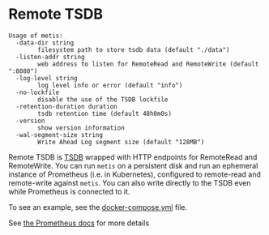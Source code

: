 # Remote TSDB

```
Usage of metis:
  -data-dir string
        filesystem path to store tsdb data (default "./data")
  -listen-addr string
        web address to listen for RemoteRead and RemoteWrite (default ":8080")
  -log-level string
        log level info or error (default "info")
  -no-lockfile
        disable the use of the TSDB lockfile
  -retention-duration duration
        tsdb retention time (default 48h0m0s)
  -version
        show version information
  -wal-segment-size string
        Write Ahead Log segment size (default "128MB")
```

Remote TSDB is [TSDB](https://github.com/prometheus/tsdb) wrapped with HTTP
endpoints for RemoteRead and RemoteWrite. You can run `metis` on a persistent
disk and run an ephemeral instance of Prometheus (i.e. in Kubernetes),
configured to remote-read and remote-write against `metis`. You can also write
directly to the TSDB even while Prometheus is connected to it.

To see an example, see the [docker-compose.yml](docker-compose.yml) file.

See [the Prometheus docs](https://prometheus.io/docs/prometheus/latest/storage/#remote-storage-integrations) for more details